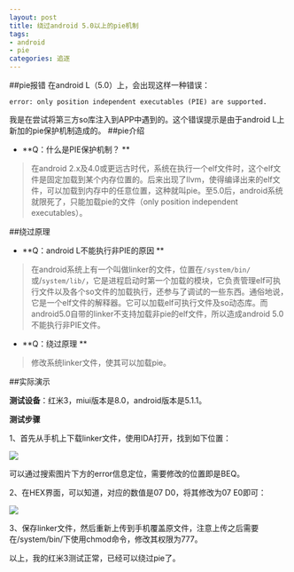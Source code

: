 ```yaml
---
layout: post
title: 绕过android 5.0以上的pie机制
tags:
- android
- pie
categories: 追逐
---
```

##pie报错
在android L（5.0）上，会出现这样一种错误：
```
error: only position independent executables (PIE) are supported.
```

我是在尝试将第三方so库注入到APP中遇到的。这个错误提示是由于android L上新加的pie保护机制造成的。
##pie介绍
- **Q：什么是PIE保护机制？ **
> 在android 2.x及4.0或更远古时代，系统在执行一个elf文件时，这个elf文件是固定加载到某个内存位置的。后来出现了llvm，使得编译出来的elf文件，可以加载到内存中的任意位置，这种就叫pie。至5.0后，android系统就限死了，只能加载pie的文件（only position independent executables）。

##绕过原理
- **Q：android L不能执行非PIE的原因 **
> 在android系统上有一个叫做linker的文件，位置在`/system/bin/`或/`system/lib/`，它是进程启动时第一个加载的模块，它负责管理elf可执行文件以及各个so文件的加载执行，还参与了调试的一些东西。通俗地说，它是一个elf文件的解释器。它可以加载elf可执行文件及so动态库。而android5.0自带的linker不支持加载非pie的elf文件，所以造成android 5.0不能执行非PIE文件。
- **Q：绕过原理 **
> 修改系统linker文件，使其可以加载pie。

##实际演示
 
 **测试设备**：红米3，miui版本是8.0，android版本是5.1.1。

 **测试步骤**

1、首先从手机上下载linker文件，使用IDA打开，找到如下位置：

![](https://jellyhero.github.io/assets/image/2016-12-12-1.png)

可以通过搜索图片下方的error信息定位，需要修改的位置即是BEQ。

2、在HEX界面，可以知道，对应的数值是07 D0，将其修改为07 E0即可：

![](https://jellyhero.github.io/assets/image/2016-12-12-2.png)

3、保存linker文件，然后重新上传到手机覆盖原文件，注意上传之后需要在/system/bin/下使用chmod命令，修改其权限为777。

以上，我的红米3测试正常，已经可以绕过pie了。
